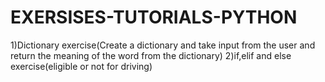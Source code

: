 # EXERSISES-TUTORIALS-PYTHON
1)Dictionary exercise(Create a dictionary and take input from the user and return the meaning of the word from the dictionary)
2)if,elif and else exercise(eligible or not for driving)
